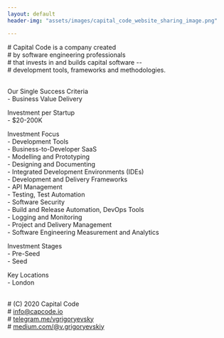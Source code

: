 ```yaml
---
layout: default
header-img: "assets/images/capital_code_website_sharing_image.png"

---
```



<span class="comment"># Capital Code is a company created  
<span class="comment"># by software engineering professionals   
<span class="comment"># that invests in and builds capital software --   
<span class="comment"># development tools, frameworks and methodologies.  
</span>
<br>

<span class="headline">Our Single Success Criteria</span>  
<span class="code">- Business Value Delivery</span>

<span class="headline">Investment per Startup</span>  
<span class="code">- $20-200K

<span class="headline">Investment Focus</span>  
<span class="code">- Development Tools  
<span class="code">- Business-to-Developer SaaS  
<span class="code">- Modelling and Prototyping  
<span class="code">- Designing and Documenting  
<span class="code">- Integrated Development Environments (IDEs)  
<span class="code">- Development and Delivery Frameworks  
<span class="code">- API Management  
<span class="code">- Testing, Test Automation  
<span class="code">- Software Security  
<span class="code">- Build and Release Automation, DevOps Tools  
<span class="code">- Logging and Monitoring  
<span class="code">- Project and Delivery Management  
<span class="code">- Software Engineering Measurement and Analytics  
</span>

<span class="headline">Investment Stages</span>  
<span class="code">- Pre-Seed  
<span class="code">- Seed  
</span>

<span class="headline">Key Locations</span>  
<span class="code">- London  
</span>
<br>

<span class="comment"># (C) 2020 Capital Code  
<span class="comment"># [info@capcode.io](mailto:info@capcode.io)  
<span class="comment"># [telegram.me/vgrigoryevsky](https://telegram.me/vgrigoryevsky)  
<span class="comment"># [medium.com/@v.grigoryevskiy](https://medium.com/@v.grigoryevskiy)
</span>  
